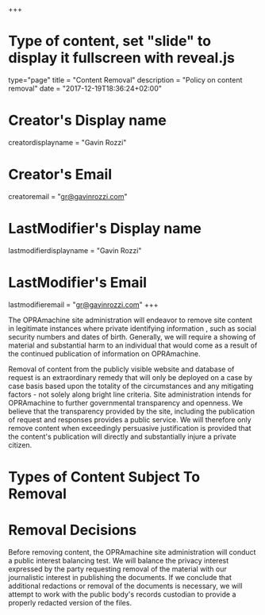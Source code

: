 +++
# Type of content, set "slide" to display it fullscreen with reveal.js
type="page"
title = "Content Removal"
description = "Policy on content removal"
date = "2017-12-19T18:36:24+02:00"
# Creator's Display name
creatordisplayname = "Gavin Rozzi"
# Creator's Email
creatoremail = "gr@gavinrozzi.com"
# LastModifier's Display name
lastmodifierdisplayname = "Gavin Rozzi"
# LastModifier's Email
lastmodifieremail = "gr@gavinrozzi.com"
+++

The OPRAmachine site administration will endeavor to remove site content in legitimate instances where private identifying information , such as social security numbers and dates of birth. Generally, we will require a showing of material and substantial harm to an individual that would come as a result of the continued publication of information on OPRAmachine.

Removal of content from the publicly visible website and database of request is an extraordinary remedy that will only be deployed on a case by case basis based upon the totality of the circumstances and any mitigating factors - not solely along bright line criteria. Site administration intends for OPRAmachine to further governmental transparency and openness. We believe that the transparency provided by the site, including the publication of request and responses provides a public service. We will therefore only remove content when exceedingly persuasive justification is provided that the content's publication will directly and substantially injure a private citizen.

# Types of Content Subject To Removal

# Removal Decisions
Before removing content, the OPRAmachine site administration will conduct a public interest balancing test. We will balance the privacy interest expressed by the party requesting removal of the material with our journalistic interest in publishing the documents. If we conclude that additional redactions or removal of the documents is necessary, we will attempt to work with the public body's records custodian to provide a properly redacted version of the files.
